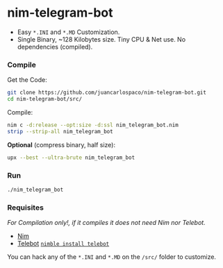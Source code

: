 # nim-telegram-bot

- Easy `*.INI` and `*.MD` Customization.
- Single Binary, ~128 Kilobytes size. Tiny CPU & Net use. No dependencies (compiled).


### Compile

Get the Code:

```bash
git clone https://github.com/juancarlospaco/nim-telegram-bot.git
cd nim-telegram-bot/src/
```

Compile:

```bash
nim c -d:release --opt:size -d:ssl nim_telegram_bot.nim
strip --strip-all nim_telegram_bot
```

**Optional** (compress binary, half size):

```bash
upx --best --ultra-brute nim_telegram_bot
```


### Run

```bash
./nim_telegram_bot
```


### Requisites

*For Compilation only!, if it compiles it does not need Nim nor Telebot.*

- [Nim](https://nim-lang.org/install_unix.html)
- [Telebot](https://github.com/ba0f3/telebot.nim) [`nimble install telebot`](https://nimble.directory/pkg/telebot)

You can hack any of the `*.INI` and `*.MD` on the `/src/` folder to customize.
